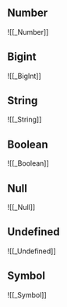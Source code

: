 ## Number
![[_Number]]
## Bigint
![[_BigInt]]
## String
![[_String]]
## Boolean
![[_Boolean]]
## Null
![[_Null]]
## Undefined
![[_Undefined]]
## Symbol
![[_Symbol]]
